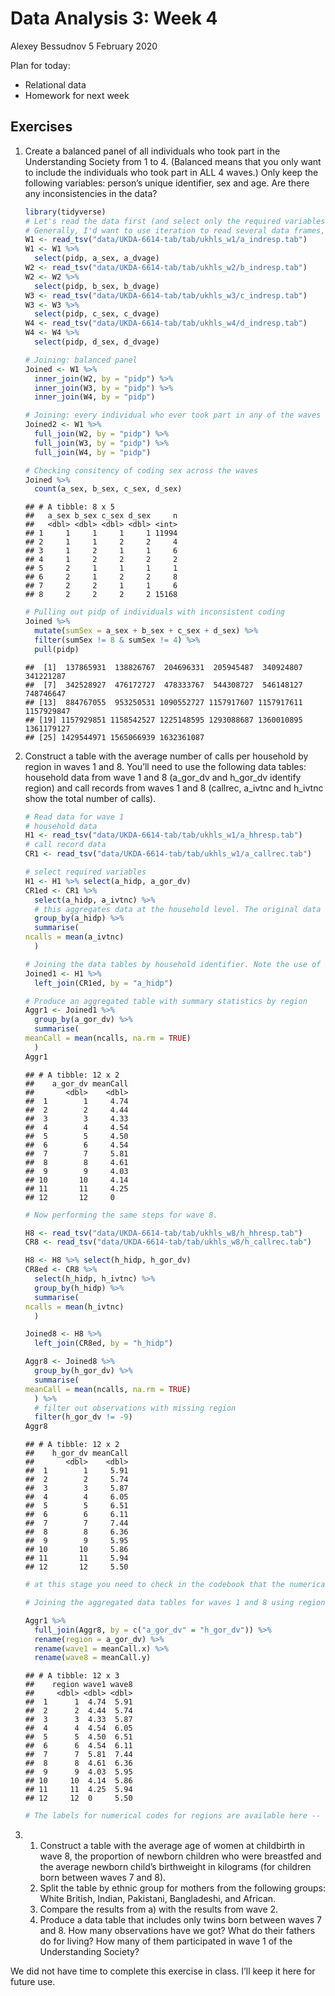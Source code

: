 Data Analysis 3: Week 4
================
Alexey Bessudnov
5 February 2020

Plan for today:

  - Relational data
  - Homework for next week

## Exercises

1.  Create a balanced panel of all individuals who took part in the
    Understanding Society from 1 to 4. (Balanced means that you only
    want to include the individuals who took part in ALL 4 waves.) Only
    keep the following variables: person’s unique identifier, sex and
    age. Are there any inconsistencies in the data?
    
    ``` r
    library(tidyverse)
    # Let's read the data first (and select only the required variables so that we don't have large data frames in the memory).
    # Generally, I'd want to use iteration to read several data frames, but let's ignore this for now.
    W1 <- read_tsv("data/UKDA-6614-tab/tab/ukhls_w1/a_indresp.tab")
    W1 <- W1 %>%
      select(pidp, a_sex, a_dvage)
    W2 <- read_tsv("data/UKDA-6614-tab/tab/ukhls_w2/b_indresp.tab")
    W2 <- W2 %>%
      select(pidp, b_sex, b_dvage)
    W3 <- read_tsv("data/UKDA-6614-tab/tab/ukhls_w3/c_indresp.tab")
    W3 <- W3 %>%
      select(pidp, c_sex, c_dvage)
    W4 <- read_tsv("data/UKDA-6614-tab/tab/ukhls_w4/d_indresp.tab")
    W4 <- W4 %>%
      select(pidp, d_sex, d_dvage)
    
    # Joining: balanced panel
    Joined <- W1 %>%
      inner_join(W2, by = "pidp") %>%
      inner_join(W3, by = "pidp") %>%
      inner_join(W4, by = "pidp")
    
    # Joining: every individual who ever took part in any of the waves 1 to 4
    Joined2 <- W1 %>%
      full_join(W2, by = "pidp") %>%
      full_join(W3, by = "pidp") %>%
      full_join(W4, by = "pidp")
    
    # Checking consitency of coding sex across the waves
    Joined %>%
      count(a_sex, b_sex, c_sex, d_sex)
    ```
    
        ## # A tibble: 8 x 5
        ##   a_sex b_sex c_sex d_sex     n
        ##   <dbl> <dbl> <dbl> <dbl> <int>
        ## 1     1     1     1     1 11994
        ## 2     1     1     2     2     4
        ## 3     1     2     1     1     6
        ## 4     1     2     2     2     2
        ## 5     2     1     1     1     1
        ## 6     2     1     2     2     8
        ## 7     2     2     1     1     6
        ## 8     2     2     2     2 15168
    
    ``` r
    # Pulling out pidp of individuals with inconsistent coding
    Joined %>%
      mutate(sumSex = a_sex + b_sex + c_sex + d_sex) %>%
      filter(sumSex != 8 & sumSex != 4) %>%
      pull(pidp)
    ```
    
        ##  [1]  137865931  138826767  204696331  205945487  340924807  341221287
        ##  [7]  342528927  476172727  478333767  544308727  546148127  748746647
        ## [13]  884767055  953250531 1090552727 1157917607 1157917611 1157929847
        ## [19] 1157929851 1158542527 1225148595 1293088687 1360010895 1361179127
        ## [25] 1429544971 1565066939 1632361087

2.  Construct a table with the average number of calls per household by
    region in waves 1 and 8. You’ll need to use the following data
    tables: household data from wave 1 and 8 (a\_gor\_dv and h\_gor\_dv
    identify region) and call records from waves 1 and 8 (callrec,
    a\_ivtnc and h\_ivtnc show the total number of calls).
    
    ``` r
    # Read data for wave 1
    # household data
    H1 <- read_tsv("data/UKDA-6614-tab/tab/ukhls_w1/a_hhresp.tab")
    # call record data
    CR1 <- read_tsv("data/UKDA-6614-tab/tab/ukhls_w1/a_callrec.tab")
    
    # select required variables
    H1 <- H1 %>% select(a_hidp, a_gor_dv)
    CR1ed <- CR1 %>%
      select(a_hidp, a_ivtnc) %>%
      # this aggregates data at the household level. The original data frame has calls (rather than households) as observations
      group_by(a_hidp) %>%
      summarise(
    ncalls = mean(a_ivtnc)
      )
    
    # Joining the data tables by household identifier. Note the use of left_join to drop households where an interview was not obtained
    Joined1 <- H1 %>%
      left_join(CR1ed, by = "a_hidp")
    
    # Produce an aggregated table with summary statistics by region
    Aggr1 <- Joined1 %>%
      group_by(a_gor_dv) %>%
      summarise(
    meanCall = mean(ncalls, na.rm = TRUE)
      )
    Aggr1
    ```
    
        ## # A tibble: 12 x 2
        ##    a_gor_dv meanCall
        ##       <dbl>    <dbl>
        ##  1        1     4.74
        ##  2        2     4.44
        ##  3        3     4.33
        ##  4        4     4.54
        ##  5        5     4.50
        ##  6        6     4.54
        ##  7        7     5.81
        ##  8        8     4.61
        ##  9        9     4.03
        ## 10       10     4.14
        ## 11       11     4.25
        ## 12       12     0
    
    ``` r
    # Now performing the same steps for wave 8.
    
    H8 <- read_tsv("data/UKDA-6614-tab/tab/ukhls_w8/h_hhresp.tab")
    CR8 <- read_tsv("data/UKDA-6614-tab/tab/ukhls_w8/h_callrec.tab")
    
    H8 <- H8 %>% select(h_hidp, h_gor_dv)
    CR8ed <- CR8 %>%
      select(h_hidp, h_ivtnc) %>%
      group_by(h_hidp) %>%
      summarise(
    ncalls = mean(h_ivtnc)
      )
    
    Joined8 <- H8 %>%
      left_join(CR8ed, by = "h_hidp")
    
    Aggr8 <- Joined8 %>%
      group_by(h_gor_dv) %>%
      summarise(
    meanCall = mean(ncalls, na.rm = TRUE)
      ) %>%
      # filter out observations with missing region
      filter(h_gor_dv != -9)
    Aggr8
    ```
    
        ## # A tibble: 12 x 2
        ##    h_gor_dv meanCall
        ##       <dbl>    <dbl>
        ##  1        1     5.91
        ##  2        2     5.74
        ##  3        3     5.87
        ##  4        4     6.05
        ##  5        5     6.51
        ##  6        6     6.11
        ##  7        7     7.44
        ##  8        8     6.36
        ##  9        9     5.95
        ## 10       10     5.86
        ## 11       11     5.94
        ## 12       12     5.50
    
    ``` r
    # at this stage you need to check in the codebook that the numerical codes for regions are the same in waves 1 and 8 (they are)
    
    # Joining the aggregated data tables for waves 1 and 8 using region as the key. 
    
    Aggr1 %>%
      full_join(Aggr8, by = c("a_gor_dv" = "h_gor_dv")) %>%
      rename(region = a_gor_dv) %>%
      rename(wave1 = meanCall.x) %>%
      rename(wave8 = meanCall.y)
    ```
    
        ## # A tibble: 12 x 3
        ##    region wave1 wave8
        ##     <dbl> <dbl> <dbl>
        ##  1      1  4.74  5.91
        ##  2      2  4.44  5.74
        ##  3      3  4.33  5.87
        ##  4      4  4.54  6.05
        ##  5      5  4.50  6.51
        ##  6      6  4.54  6.11
        ##  7      7  5.81  7.44
        ##  8      8  4.61  6.36
        ##  9      9  4.03  5.95
        ## 10     10  4.14  5.86
        ## 11     11  4.25  5.94
        ## 12     12  0     5.50
    
    ``` r
    # The labels for numerical codes for regions are available here -- https://www.understandingsociety.ac.uk/documentation/mainstage/dataset-documentation/wave/1/datafile/a_hhresp/variable/a_gor_dv
    ```

3.  1)  Construct a table with the average age of women at childbirth in
        wave 8, the proportion of newborn children who were breastfed
        and the average newborn child’s birthweight in kilograms (for
        children born between waves 7 and 8).
    2)  Split the table by ethnic group for mothers from the following
        groups: White British, Indian, Pakistani, Bangladeshi, and
        African.
    3)  Compare the results from a) with the results from wave 2.
    4)  Produce a data table that includes only twins born between waves
        7 and 8. How many observations have we got? What do their
        fathers do for living? How many of them participated in wave 1
        of the Understanding Society?

We did not have time to complete this exercise in class. I’ll keep it
here for future use.
